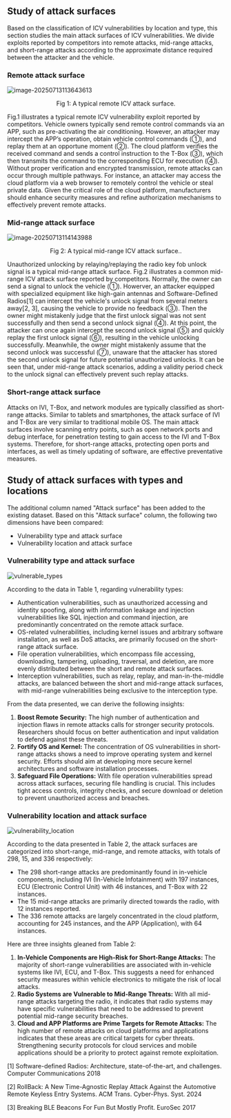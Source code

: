 ## Study of attack surfaces

Based on the classification of ICV vulnerabilities by location and type, this section studies the main attack surfaces of ICV vulnerabilities.
We divide exploits reported by competitors into remote attacks, mid-range attacks, and short-range attacks according to the approximate distance required between the attacker and the vehicle. 



### Remote attack surface



![image-20250713113643613](Remote.png)

<p align="center">Fig 1: A typical remote ICV attack surface.</p>



Fig.1 illustrates a typical remote ICV vulnerability exploit reported by competitors. Vehicle owners typically send remote control commands via an APP, such as pre-activating the air conditioning. However, an attacker may intercept the APP’s operation, obtain vehicle control commands (①), and replay them at an opportune moment (②). The cloud platform verifies the received command and sends a control instruction to the T-Box (③), which then transmits the command to the corresponding ECU for execution (④). Without proper verification and encrypted transmission, remote attacks can occur through multiple pathways. For instance, an attacker may access the cloud platform via a web browser to remotely control the vehicle or steal private data. Given the critical role of the cloud platform, manufacturers should enhance security measures and refine authorization mechanisms to effectively prevent remote attacks.



### Mid-range attack surface



<img src="Mid-range.png" alt="image-20250713114143988" style="margin:auto;" />

<p align="center">Fig 2: A typical mid-range ICV attack surface..</p>



Unauthorized unlocking by relaying/replaying the radio key fob unlock signal is a typical mid-range attack surface. Fig.2 illustrates a common mid-range ICV attack surface reported by competitors. Normally, the owner can send a signal to unlock the vehicle (①). Howerver, an attacker equipped with specialized equipment like high-gain antennas and Software-Defined Radios[1] can intercept the vehicle's unlock signal from several meters away[2, 3], causing the vehicle to provide no feedback (③). Then the owner might mistakenly judge that the first unlock signal was not sent successfully and then send a second unlock signal (④). At this point, the attacker can once again intercept the second unlock signal (⑤) and quickly replay the first unlock signal (⑥), resulting in the vehicle unlocking successfully. Meanwhile, the owner might mistakenly assume that the second unlock was successful (⑦), unaware that the attacker has stored the second unlock signal for future potential unauthorized unlocks. It can be seen that, under mid-range attack scenarios, adding a validity period check to the unlock signal can effectively prevent such replay attacks.

### Short-range attack surface

Attacks on IVI, T-Box, and network modules are typically classified as short-range attacks. Similar to tablets and smartphones, the attack surface of IVI and T-Box are very similar to traditional mobile OS. The main attack surfaces involve scanning entry points, such as open network ports and debug interface, for penetration testing to gain access to the IVI and T-Box systems. Therefore, for short-range attacks, protecting open ports and interfaces, as well as timely updating of software, are effective preventative measures.

## Study of attack surfaces with types and locations

The additional column named "Attack surface" has been added to the existing dataset. Based on this "Attack surface" column, the following two dimensions have been compared:

- Vulnerability type and attack surface
- Vulnerability location and attack surface

### Vulnerability type and attack surface

<img src="Type_map.png" alt="vulnerable_types" style="margin:auto;" />

According to the data in Table 1, regarding vulnerability types:

- Authentication vulnerabilities, such as unauthorized accessing and identity spoofing, along with
  information leakage and injection vulnerabilities like SQL injection and command injection, are
  predominantly concentrated on the remote attack surface.
- OS-related vulnerabilities, including kernel issues and arbitrary software installation, as well as DoS
  attacks, are primarily focused on the short-range attack surface.
- File operation vulnerabilities, which encompass file accessing, downloading, tampering, uploading,
  traversal, and deletion, are more evenly distributed between the short and remote attack surfaces.
- Interception vulnerabilities, such as relay, replay, and man-in-the-middle attacks, are balanced between
  the short and mid-range attack surfaces, with mid-range vulnerabilities being exclusive to the interception type.

From the data presented, we can derive the following insights:

1. **Boost Remote Security:** The high number of authentication and injection flaws in remote attacks calls for stronger security protocols. Researchers should focus on better authentication and input validation to defend against these threats.
2. **Fortify OS and Kernel:** The concentration of OS vulnerabilities in short-range attacks shows a need to improve operating system and kernel security. Efforts should aim at developing more secure kernel architectures and software installation processes.
3. **Safeguard File Operations:** With file operation vulnerabilities spread across attack surfaces, securing file handling is crucial. This includes tight access controls, integrity checks, and secure download or deletion to prevent unauthorized access and breaches.

### Vulnerability location and attack surface

<img src="Location_map.png" alt="vulnerability_location" style="margin:auto;" />

According to the data presented in Table 2, the attack surfaces are categorized into short-range, mid-range, and remote attacks, with totals of 298, 15, and 336 respectively:

- The 298 short-range attacks are predominantly found in in-vehicle components, including IVI (In-Vehicle Infotainment) with 197 instances, ECU (Electronic Control Unit) with 46 instances, and T-Box with 22 instances.
- The 15 mid-range attacks are primarily directed towards the radio, with 12 instances reported.
- The 336 remote attacks are largely concentrated in the cloud platform, accounting for 245 instances, and the APP (Application), with 64 instances.

Here are three insights gleaned from Table 2:

1. **In-Vehicle Components are High-Risk for Short-Range Attacks:** The majority of short-range vulnerabilities are associated with in-vehicle systems like IVI, ECU, and T-Box. This suggests a need for enhanced security measures within vehicle electronics to mitigate the risk of local attacks.
2. **Radio Systems are Vulnerable to Mid-Range Threats:** With all mid-range attacks targeting the radio, it indicates that radio systems may have specific vulnerabilities that need to be addressed to prevent potential mid-range security breaches.
3. **Cloud and APP Platforms are Prime Targets for Remote Attacks:** The high number of remote attacks on cloud platforms and applications indicates that these areas are critical targets for cyber threats. Strengthening security protocols for cloud services and mobile applications should be a priority to protect against remote exploitation.



[1] Software-defined Radios: Architecture, state-of-the-art, and challenges. Computer Communications 2018

[2] RollBack: A New Time-Agnostic Replay Attack Against the Automotive Remote Keyless Entry Systems. ACM Trans. Cyber-Phys. Syst. 2024

[3] Breaking BLE Beacons For Fun But Mostly Profit. EuroSec 2017